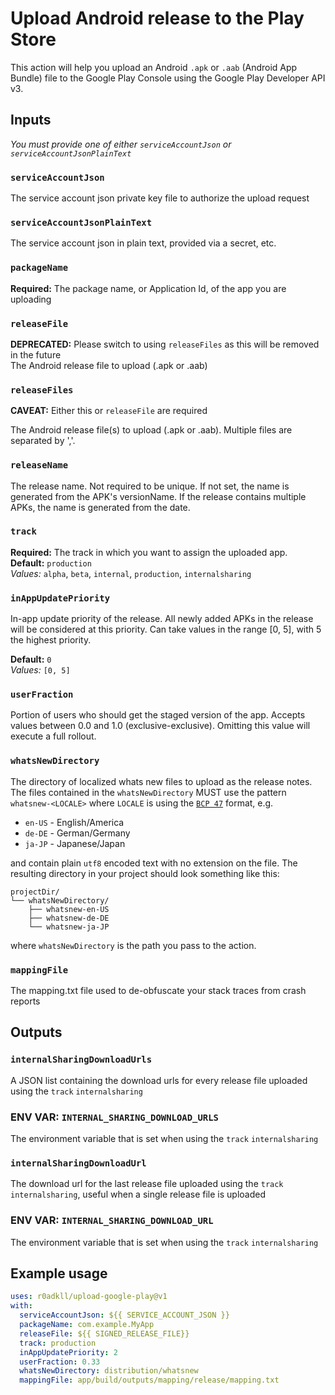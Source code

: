 # Upload Android release to the Play Store

This action will help you upload an Android `.apk` or `.aab` (Android App Bundle) file to the Google Play Console using the Google Play Developer API v3.

## Inputs

_You must provide one of either `serviceAccountJson` or `serviceAccountJsonPlainText`_

### `serviceAccountJson`

The service account json private key file to authorize the upload request

### `serviceAccountJsonPlainText`

The service account json in plain text, provided via a secret, etc.

### `packageName`

**Required:** The package name, or Application Id, of the app you are uploading

### `releaseFile`
**DEPRECATED:** Please switch to using `releaseFiles` as this will be removed in the future  
The Android release file to upload (.apk or .aab) 

### `releaseFiles`
**CAVEAT:** Either this or `releaseFile` are required  

The Android release file(s) to upload (.apk or .aab). Multiple files are separated by ','.

### `releaseName`

The release name. Not required to be unique. If not set, the name is generated from the APK's versionName. If the release contains multiple APKs, the name is generated from the date.

### `track`

**Required:** The track in which you want to assign the uploaded app.  
**Default:** `production`   
_Values:_ `alpha`, `beta`, `internal`, `production`, `internalsharing`

### `inAppUpdatePriority`

In-app update priority of the release. All newly added APKs in the release will be considered at this priority. Can take values in the range [0, 5], with 5 the highest priority.

**Default:** `0`  
_Values:_ `[0, 5]`

### `userFraction`

Portion of users who should get the staged version of the app. Accepts values between 0.0 and 1.0 (exclusive-exclusive). Omitting this value will execute a full rollout.

### `whatsNewDirectory`

The directory of localized whats new files to upload as the release notes. The files contained in the `whatsNewDirectory` MUST use the pattern `whatsnew-<LOCALE>` where `LOCALE` is using the [`BCP 47`](https://tools.ietf.org/html/bcp47) format, e.g.
* `en-US` - English/America
* `de-DE` - German/Germany
* `ja-JP` - Japanese/Japan  

and contain plain `utf8` encoded text with no extension on the file. The resulting directory in your project should look something like this:
```
projectDir/
└── whatsNewDirectory/
    ├── whatsnew-en-US
    ├── whatsnew-de-DE
    └── whatsnew-ja-JP
```
where `whatsNewDirectory` is the path you pass to the action.


### `mappingFile`

The mapping.txt file used to de-obfuscate your stack traces from crash reports

## Outputs

### `internalSharingDownloadUrls`

A JSON list containing the download urls for every release file uploaded using the `track` `internalsharing`

### ENV VAR: `INTERNAL_SHARING_DOWNLOAD_URLS`

The environment variable that is set when using the `track` `internalsharing`

### `internalSharingDownloadUrl`

The download url for the last release file uploaded using the `track` `internalsharing`, useful when a single release file is uploaded

### ENV VAR: `INTERNAL_SHARING_DOWNLOAD_URL`

The environment variable that is set when using the `track` `internalsharing`

## Example usage

```yaml
uses: r0adkll/upload-google-play@v1
with:
  serviceAccountJson: ${{ SERVICE_ACCOUNT_JSON }}
  packageName: com.example.MyApp
  releaseFile: ${{ SIGNED_RELEASE_FILE}}
  track: production
  inAppUpdatePriority: 2
  userFraction: 0.33
  whatsNewDirectory: distribution/whatsnew
  mappingFile: app/build/outputs/mapping/release/mapping.txt
```
